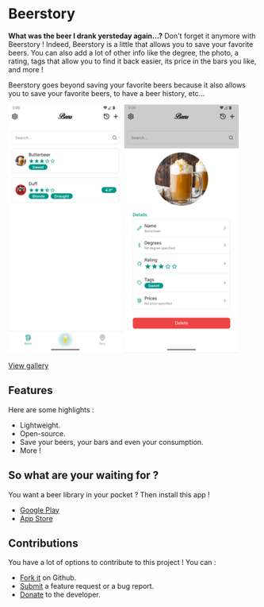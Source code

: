 # Beerstory

**What was the beer I drank yersteday again...?**
Don't forget it anymore with Beerstory ! Indeed, Beerstory is a little that allows you to save your favorite beers. You can also add a lot of other info like the degree, the photo, a rating, tags that allow you to find it back easier, its price in the bars you like, and more !

Beerstory goes beyond saving your favorite beers because it also allows you to save your favorite beers, to have a beer history, etc...

<img src="https://github.com/Skyost/Beerstory/blob/main/screenshots/1.png" height="500" alt="Screenshot 1"> <img src="https://github.com/Skyost/Beerstory/blob/master/screenshots/2.png" height="500" alt="Screenshot 2">

[View gallery](https://github.com/Skyost/Beerstory/tree/main/screenshots)

## Features

Here are some highlights :

* Lightweight.
* Open-source.
* Save your beers, your bars and even your consumption.
* More !

## So what are your waiting for ?

You want a beer library in your pocket ? Then install this app !

* [Google Play](https://play.google.com/store/apps/details?id=fr.skyost.beerstory)
* [App Store](https://itunes.apple.com/app/id1491556149)

## Contributions

You have a lot of options to contribute to this project ! You can :

* [Fork it](https://github.com/Skyost/Beerstory/fork) on Github.
* [Submit](https://github.com/Skyost/Beerstory/issues/new/choose) a feature request or a bug report.
* [Donate](https://paypal.me/Skyost) to the developer.
